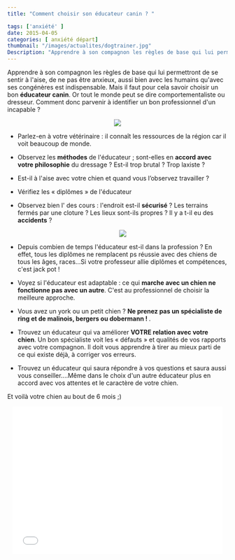 ```yaml
---
title: "Comment choisir son éducateur canin ? "

tags: ['anxiété' ]
date: 2015-04-05
categories: [ anxiété départ]
thumbnail: "/images/actualites/dogtrainer.jpg"
Description: "Apprendre à son compagnon les règles de base qui lui permettront de se sentir à l'aise, de ne pas être anxieux, aussi bien avec les humains qu'avec ses congénères est indispensable. "
---
```


Apprendre à son compagnon les règles de base qui lui permettront de se sentir à l'aise, de ne pas être anxieux, aussi bien avec les humains qu'avec ses congénères est indispensable.
Mais il faut pour cela savoir choisir un bon <b>éducateur canin</b>. Or tout le monde peut se dire comportementaliste ou dresseur. Comment donc parvenir à identifier un bon professionnel d'un incapable ?

<p align="center"><img src= "/images/actualites/dogtrainer.jpg"></p>

<ul> <li> Parlez-en à votre vétérinaire : il connaît les ressources de la région car il voit beaucoup de monde. </li>

<p>
<li> Observez les <b>méthodes</b> de l'éducateur ; sont-elles en <b>accord avec votre philosophie</b> du dressage ? Est-il trop brutal ? Trop laxiste ? </li></p>

<p><li> Est-il à l'aise avec votre chien et quand vous l’observez travailler ? </li> </p>

<p><li> Vérifiez les « diplômes » de l'éducateur </li></p>

<p><li> Observez bien l'<b<environnement</b> des cours : l'endroit est-il <b>sécurisé</b> ? Les terrains fermés par une cloture ? Les lieux sont-ils propres ? Il y a t-il eu des <b>accidents</b> ? </li></p>
<p align="center"><img src="/images/actualites/entrainement-chien.jpg"></p>

<p><li> Depuis combien de temps l'éducateur est-il dans la profession ? En effet, tous les diplômes ne remplacent ps <b<l'expérience</b> réussie avec des chiens de tous les âges, races...Si votre professeur allie diplômes et compétences, c'est jack pot ! </li></p>

<p><li> Voyez si l'éducateur est adaptable : ce qui <b>marche avec un chien ne fonctionne pas avec un autre</b>. C'est au professionnel de choisir la meilleure approche. </li></p>

<p><li> Vous avez un york ou un petit chien ? <b>Ne prenez pas un spécialiste de ring et de malinois, bergers ou dobermann ! </b>. </li></p>

<p><li> Trouvez un éducateur qui va améliorer <b>VOTRE relation avec votre chien</b>. Un bon spécialiste voit les « défauts » et qualités de vos rapports avec votre compagnon. Il doit vous apprendre à tirer au mieux parti de ce qui existe déjà, à corriger vos erreurs. </li></p>

<p><li> Trouvez un éducateur qui saura répondre à vos questions et saura aussi vous conseiller....Même dans le choix d'un autre éducateur plus en accord avec vos attentes et le caractère de votre chien. </li></p> </ul>

Et voilà votre chien au bout de 6 mois ;)
<p align ="center"><iframe src="//giphy.com/embed/uJG2A0WvErkGY?html5=true" width="480" height="338" frameBorder="0" webkitAllowFullScreen mozallowfullscreen allowFullScreen></iframe></p>



